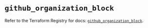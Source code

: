 # `github_organization_block`

Refer to the Terraform Registry for docs: [`github_organization_block`](https://registry.terraform.io/providers/integrations/github/6.2.3/docs/resources/organization_block).
